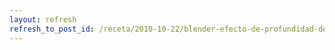 ```yaml
---
layout: refresh
refresh_to_post_id: /receta/2010-10-22/blender-efecto-de-profundidad-de-campo
---
```

